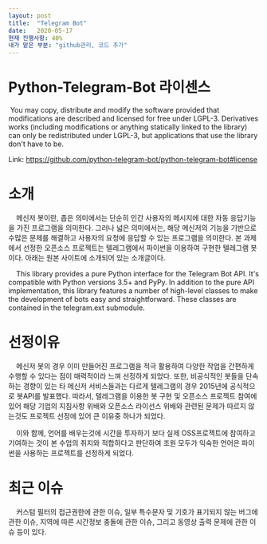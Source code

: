 ```yaml
---
layout: post
title:  "Telegram Bot"
date:   2020-05-17
현재 진행사항: 40%
내가 맡은 부분: "github관리, 코드 추가"
---
```

<!--
<title> Telegram Bot </title>
-->

<h1> Python-Telegram-Bot 라이센스</h1>
<p>
&nbsp;You may copy, distribute and modify the software provided that modifications are described and licensed for free under LGPL-3. Derivatives works (including modifications or anything statically linked to the library) can only be redistributed under LGPL-3, but applications that use the library don't have to be.<div></div>
Link: <a href="https://github.com/python-telegram-bot/python-telegram-bot#license">https://github.com/python-telegram-bot/python-telegram-bot#license</a> 
</p>


<h1>소개</h1>
<p> 
&nbsp;&nbsp;&nbsp;&nbsp;메신저 봇이란, 좁은 의미에서는 단순히 인간 사용자의 메시지에 대한 자동 응답기능을 가진 프로그램을 의미한다.
그러나 넓은 의미에서는, 해당 메신저의 기능을 기반으로 수많은 문제를 해결하고 사용자의 요청에 응답할 수 있는 프로그램을 의미한다.
본 과제에서 선정한 오픈소스 프로젝트는 텔레그램에서 파이썬을 이용하여 구현한 텔레그램 봇이다. 아래는 원본 사이트에 소개되어 있는 소개글이다.
</p>
<p>
&nbsp;&nbsp;&nbsp;&nbsp;This library provides a pure Python interface for the Telegram Bot API. It's compatible with Python versions 3.5+ and PyPy.
In addition to the pure API implementation, this library features a number of high-level classes to make the development of bots easy and straightforward. These classes are contained in the telegram.ext submodule.
</p>

<h1>선정이유</h1>
<p>
&nbsp;&nbsp;&nbsp;&nbsp;메신저 봇의 경우 이미 만들어진 프로그램을 적극 활용하여 다양한 작업을 간편하게 수행할 수 있다는 점이 매력적이라 느껴 선정하게 되었다.
또한, 비공식적인 봇들을 단속하는 경향이 있는 타 메신저 서비스들과는 다르게 텔레그램의 경우 2015년에 공식적으로 봇API를 발표했다. 따라서, 텔레그램을 이용한 봇 구현 및 오픈소스 프로젝트 참여에 있어 해당 기업의 지침사항 위배와 오픈소스 라이선스 위배와 관련된 문제가 따르지 않는것도 프로젝트 선정에 있어 큰 이유중 하나가 되었다.<div></div>
&nbsp;&nbsp;&nbsp;&nbsp;이와 함께, 언어를 배우는것에 시간을 투자하기 보다 실제 OSS프로젝트에 참여하고 기여하는 것이 본 수업의 취지와 적합하다고 판단하여 조원 모두가 익숙한 언어은 파이썬을 사용하는 프로젝트를 선정하게 되었다.
</p>

<h1>최근 이슈</h1>
<p>
&nbsp;&nbsp;&nbsp;&nbsp;커스텀 필터의 접근권한에 관한 이슈, 일부 특수문자 및 기호가 표기되지 않는 버그에 관한 이슈, 지역에 따른 시간정보 충돌에 관한 이슈, 그리고 동영상 출력 문제에 관한 이슈 등이 있다.
</p>
